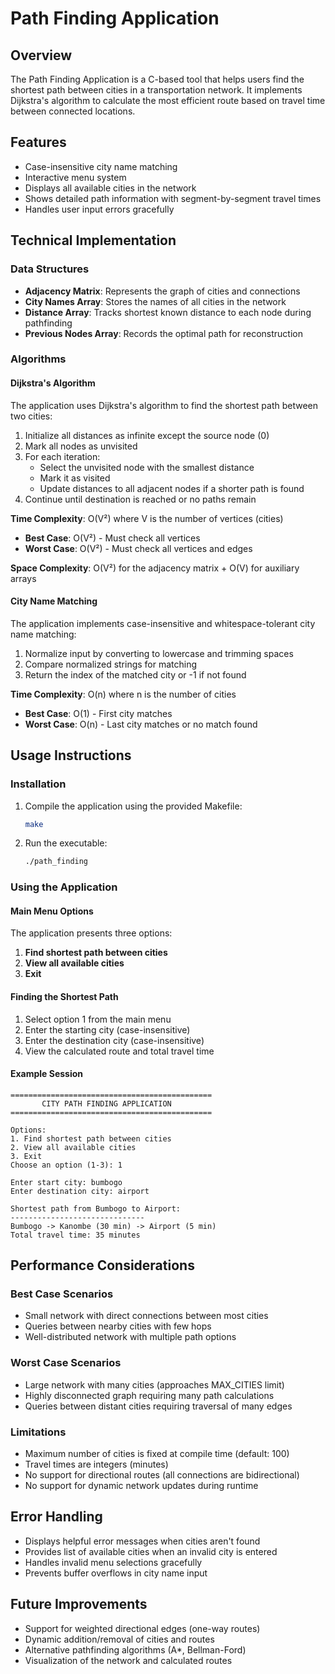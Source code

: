 # Path Finding Application

## Overview
The Path Finding Application is a C-based tool that helps users find the shortest path between cities in a transportation network. It implements Dijkstra's algorithm to calculate the most efficient route based on travel time between connected locations.

## Features
- Case-insensitive city name matching
- Interactive menu system
- Displays all available cities in the network
- Shows detailed path information with segment-by-segment travel times
- Handles user input errors gracefully

## Technical Implementation

### Data Structures
- **Adjacency Matrix**: Represents the graph of cities and connections
- **City Names Array**: Stores the names of all cities in the network
- **Distance Array**: Tracks shortest known distance to each node during pathfinding
- **Previous Nodes Array**: Records the optimal path for reconstruction

### Algorithms

#### Dijkstra's Algorithm
The application uses Dijkstra's algorithm to find the shortest path between two cities:

1. Initialize all distances as infinite except the source node (0)
2. Mark all nodes as unvisited
3. For each iteration:
   - Select the unvisited node with the smallest distance
   - Mark it as visited
   - Update distances to all adjacent nodes if a shorter path is found
4. Continue until destination is reached or no paths remain

**Time Complexity**: O(V²) where V is the number of vertices (cities)
- **Best Case**: O(V²) - Must check all vertices
- **Worst Case**: O(V²) - Must check all vertices and edges

**Space Complexity**: O(V²) for the adjacency matrix + O(V) for auxiliary arrays

#### City Name Matching
The application implements case-insensitive and whitespace-tolerant city name matching:

1. Normalize input by converting to lowercase and trimming spaces
2. Compare normalized strings for matching
3. Return the index of the matched city or -1 if not found

**Time Complexity**: O(n) where n is the number of cities
- **Best Case**: O(1) - First city matches
- **Worst Case**: O(n) - Last city matches or no match found

## Usage Instructions

### Installation
1. Compile the application using the provided Makefile:
   ```bash
   make
   ```

2. Run the executable:
   ```bash
   ./path_finding
   ```

### Using the Application

#### Main Menu Options
The application presents three options:
1. **Find shortest path between cities**
2. **View all available cities**
3. **Exit**

#### Finding the Shortest Path
1. Select option 1 from the main menu
2. Enter the starting city (case-insensitive)
3. Enter the destination city (case-insensitive)
4. View the calculated route and total travel time

#### Example Session
```
=============================================
       CITY PATH FINDING APPLICATION        
=============================================

Options:
1. Find shortest path between cities
2. View all available cities
3. Exit
Choose an option (1-3): 1

Enter start city: bumbogo
Enter destination city: airport

Shortest path from Bumbogo to Airport:
------------------------------
Bumbogo -> Kanombe (30 min) -> Airport (5 min)
Total travel time: 35 minutes
```

## Performance Considerations

### Best Case Scenarios
- Small network with direct connections between most cities
- Queries between nearby cities with few hops
- Well-distributed network with multiple path options

### Worst Case Scenarios
- Large network with many cities (approaches MAX_CITIES limit)
- Highly disconnected graph requiring many path calculations
- Queries between distant cities requiring traversal of many edges

### Limitations
- Maximum number of cities is fixed at compile time (default: 100)
- Travel times are integers (minutes)
- No support for directional routes (all connections are bidirectional)
- No support for dynamic network updates during runtime

## Error Handling
- Displays helpful error messages when cities aren't found
- Provides list of available cities when an invalid city is entered
- Handles invalid menu selections gracefully
- Prevents buffer overflows in city name input

## Future Improvements
- Support for weighted directional edges (one-way routes)
- Dynamic addition/removal of cities and routes
- Alternative pathfinding algorithms (A*, Bellman-Ford)
- Visualization of the network and calculated routes
